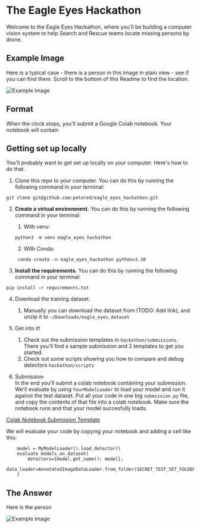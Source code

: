 # The Eagle Eyes Hackathon

Welcome to the Eagle Eyes Hackathon, where you'll be building 
a computer vision system to help Search and Rescue teams locate
missing persons by drone.

## Example Image

Here is a typical case - there is a person in this image in plain view - see if you can 
find them.  Scroll to the bottom of this Readme to find the location.

![Example Image](https://www.eagleeyessearch.com/images/generic/scree_field_raw.jpg)


## Format

When the clock stops, you'll submit a Google Colab notebook.  Your notebook will contain 






## Getting set up locally 

You'll probably want to get set up locally on your computer.  Here's how to do that.

1) Clone this repo to your computer.  You can do this by running the following command in your terminal:

```
git clone git@github.com:petered/eagle_eyes_hackathon.git
```

2) **Create a virtual environment.**  You can do this by running the following command in your terminal:
   1) With venv:
   ```
   python3 -m venv eagle_eyes_hackathon
    ```
   2) With Conda:
   ```
    conda create -n eagle_eyes_hackathon python=3.10
    ```


3) **Install the requirements.**   You can do this by running the following command in your terminal:
```
pip install -r requirements.txt
```


4) Download the training dataset.
   1. Manually you can download the dataset from (TODO: Add link), 
      and unzip it to `~/Downloads/eagle_eyes_dataset`


5) Get into it!
   1) Check out the submission templates in `hackathon/submissions`.  
   There you'll find a sample submission and 2 templates to get you started.
   2) Check out some scripts showing you how to compare and debug detectors  `hackathon/scripts`



6) Submission  
In the end you'll submit a colab notebook containing your submission.
We'll evaluate by using `YourModelLoader` to load your model and run it against the test dataset.
Put all your code in one big `submission.py` file, and copy the contents of that file into a colab notebook.
Make sure the notebook runs and that your model succesfully loads.

[Colab Notebook Submission Template](https://colab.research.google.com/drive/1FZOKhAr1mHrJ8wwh3E0OXMnGMOmubvvC?usp=sharing)

We will evaluate your code by copying your notebook and adding a cell like this:

```commandline
    model = MyModelLoader().load_detector()
    evaluate_models_on_dataset(
        detectors={model.get_name(): model},
        data_loader=AnnotatedImageDataLoader.from_folder(SECRET_TEST_SET_FOLDER)
    )
```






## The Answer

Here is the person

![Example Image](https://www.eagleeyessearch.com/images/generic/scree_field_raw_detected.jpg)

